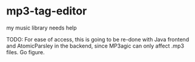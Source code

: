 # mp3-tag-editor
my music library needs help

TODO: For ease of access, this is going to be re-done with Java frontend and AtomicParsley in the backend, since
MP3agic can only affect .mp3 files. Go figure. 


